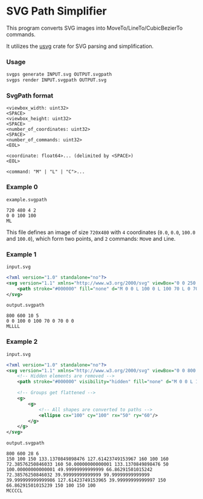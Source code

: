 # SVG Path Simplifier

This program converts SVG images into MoveTo/LineTo/CubicBezierTo commands.

It utilizes the [usvg](https://github.com/RazrFalcon/resvg/tree/master/usvg) crate for SVG parsing and simplification.

### Usage

```sh
svgps generate INPUT.svg OUTPUT.svgpath
svgps render INPUT.svgpath OUTPUT.svg
```

### SvgPath format

```
<viewbox_width: uint32>
<SPACE>
<viewbox_height: uint32>
<SPACE>
<number_of_coordinates: uint32>
<SPACE>
<number_of_commands: uint32>
<EOL>

<coordinate: float64>... (delimited by <SPACE>)
<EOL>

<command: "M" | "L" | "C">...
```

### Example 0

`example.svgpath`
```
720 480 4 2
0 0 100 100
ML
```

This file defines an image of size `720`x`480`
with `4` coordinates (`0.0`, `0.0`, `100.0` and `100.0`), which form two points,
and `2` commands: `M`ove and `L`ine.

### Example 1

`input.svg`
```xml
<?xml version="1.0" standalone="no"?>
<svg version="1.1" xmlns="http://www.w3.org/2000/svg" viewBox="0 0 250 200">
    <path stroke="#000000" fill="none" d="M 0 0 L 100 0 L 100 70 L 0 70 Z"/>
</svg>
```
`output.svgpath`
```
800 600 10 5
0 0 100 0 100 70 0 70 0 0
MLLLL
```

### Example 2

`input.svg`
```xml
<?xml version="1.0" standalone="no"?>
<svg version="1.1" xmlns="http://www.w3.org/2000/svg" viewBox="0 0 800 600">
    <!-- Hidden elements are removed -->
    <path stroke="#000000" visibility="hidden" fill="none" d="M 0 0 L 100 0 L 100 70 L 0 70 Z"/>

    <!-- Groups get flattened -->
    <g>
        <g>
            <!-- All shapes are converted to paths -->
            <ellipse cx="100" cy="100" rx="50" ry="60"/>
        </g>
    </g>
</svg>
```

`output.svgpath`
```
800 600 28 6
150 100 150 133.1370849898476 127.61423749153967 160 100 160 72.38576250846033 160 50.00000000000001 133.1370849898476 50 100.00000000000001 49.99999999999999 66.86291501015242 72.38576250846032 39.99999999999999 99.99999999999999 39.999999999999986 127.61423749153965 39.99999999999997 150 66.86291501015239 150 100 150 100
MCCCCL
```